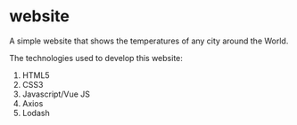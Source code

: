 # website

A simple website that shows the temperatures of any city around the World.

The technologies used to develop this website:
  1. HTML5
  2. CSS3
  3. Javascript/Vue JS
  4. Axios
  5. Lodash
